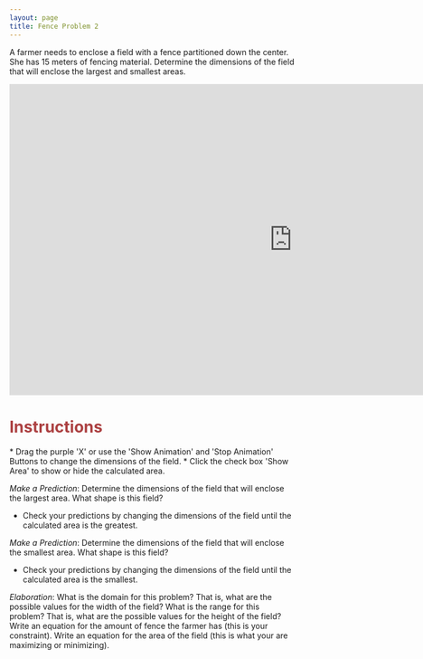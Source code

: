 ```yaml
---
layout: page
title: Fence Problem 2
---
```

A farmer needs to enclose a field with a fence partitioned down the center. She has 15 meters of fencing material. Determine the dimensions of the field that will enclose the largest and smallest areas.

<iframe scrolling="no" src="https://tube.geogebra.org/material/iframe/id/107356/width/1000/height/550/border/888888/rc/false/ai/false/sdz/false/smb/false/stb/false/stbh/true/ld/false/sri/true/at/preferhtml5" width="1000px" height="550px" style="border:0px;"> </iframe>


<h1> <font color="#ac4142">Instructions</font></h1>
* Drag the purple 'X' or use the 'Show Animation' and 'Stop Animation' Buttons to change the dimensions of the field.
* Click the check box 'Show Area' to show or hide the calculated area.

 _Make a Prediction_: Determine the dimensions of the field that will enclose the largest area. What shape is this field?

* Check your predictions by changing the dimensions of the field until the calculated area is the greatest.

 _Make a Prediction_: Determine the dimensions of the field that will enclose the smallest area. What shape is this field?

* Check your predictions by changing the dimensions of the field until the calculated area is the smallest.

 _Elaboration_:
What is the domain for this problem? That is, what are the possible values for the width of the field?
What is the range for this problem? That is, what are the possible values for the height of the field?
Write an equation for the amount of fence the farmer has (this is your constraint).
Write an equation for the area of the field (this is what your are maximizing or minimizing).